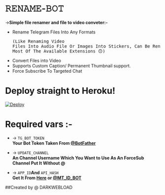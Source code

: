 # 𝚁𝙴𝙽𝙰𝙼𝙴-𝙱𝙾𝚃

->**Simple file renamer and file to video conveter:-**
 * Rename Telegram Files Into Any Formats <pre>(Like Renaming Video Files Into Audio File Or Images Into Stickers, Can Be Rename Any File To Most Of The Available Extensions 🙃) </pre>
 * Convert Files into Video
 * Supports Custom Caption/ Permanent Thumbnail support.
 * Force Subscribe To Targeted Chat

# Deploy straight to Heroku!

[![Deploy](https://www.herokucdn.com/deploy/button.svg)](https://heroku.com/deploy?template=https://github.com/DARKWEBLOAD-TG/RENAMER-BOT)

# Required vars :-

* -> `TG_BOT_TOKEN`<br> **Your Bot Token Taken From [@BotFather](https://t.me/botfather)**

* -> `UPDATE_CHANNEL`<br> **An Channel Username Which You Want to Use As An ForceSub Channel Put It Without @**

* -> `APP_ID`__And__ `API_HASH`<br>**Get It From [Here](http://www.my.telegram.org) or [@MT_ID_BOT](http://www.telegram.dog/MT_ID_BOT)**

##Created by @ DARKWEBLOAD
